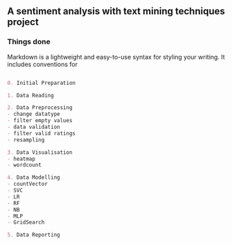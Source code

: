 ## A sentiment analysis with text mining techniques project

### Things done

Markdown is a lightweight and easy-to-use syntax for styling your writing. It includes conventions for

```markdown

0. Initial Preparation

1. Data Reading

2. Data Preprocessing
- change datatype
- filter empty values
- data validation
- filter valid ratings
- resampling

3. Data Visualisation
- heatmap
- wordcount

4. Data Modelling
- countVector
- SVC
- LR
- RF
- NB
- MLP
- GridSearch

5. Data Reporting

```

